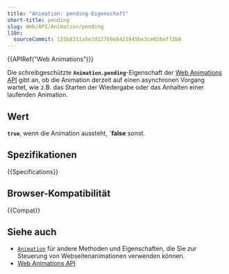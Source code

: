 ```yaml
---
title: "Animation: pending-Eigenschaft"
short-title: pending
slug: Web/API/Animation/pending
l10n:
  sourceCommit: 135b8311a5e3d12789e8421845be3ce026ef72b8
---
```


{{APIRef("Web Animations")}}

Die schreibgeschützte **`Animation.pending`**-Eigenschaft der [Web Animations API](/de/docs/Web/API/Web_Animations_API) gibt an, ob die Animation derzeit auf einen asynchronen Vorgang wartet, wie z.B. das Starten der Wiedergabe oder das Anhalten einer laufenden Animation.

## Wert

**`true`**, wenn die Animation aussteht, **`false** sonst.

## Spezifikationen

{{Specifications}}

## Browser-Kompatibilität

{{Compat}}

## Siehe auch

- [`Animation`](/de/docs/Web/API/Animation) für andere Methoden und Eigenschaften, die Sie zur Steuerung von Webseitenanimationen verwenden können.
- [Web Animations API](/de/docs/Web/API/Web_Animations_API)
